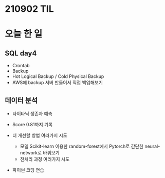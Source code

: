 # 210902 TIL

# 오늘 한 일

## SQL day4
- Crontab
- Backup
- Hot Logical Backup / Cold Physical Backup
- AWS에 backup 서버 만들어서 직접 백업해보기

## 데이터 분석
- 타이타닉 생존자 예측
- Score 0.81까지 기록
- 더 개선할 방법 여러가지 시도
	- 모델 Scikit-learn 이용한 random-forest에서 Pytorch로 간단한 neural-network로 바꿔보기
	- 전처리 과정 여러가지 시도

- 파이썬 코딩 연습
